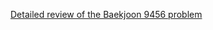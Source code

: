 [Detailed review of the Baekjoon 9456 problem](https://choicube84.github.io/study/2023/08/21/baekjoon_9465.html)
